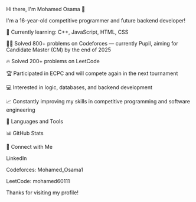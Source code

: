 Hi there, I'm Mohamed Osama 👋





I'm a 16-year-old competitive programmer and future backend developer!

🌱 Currently learning: C++, JavaScript, HTML, CSS

👨‍💻 Solved 800+ problems on Codeforces — currently Pupil, aiming for Candidate Master (CM) by the end of 2025

🔥 Solved 200+ problems on LeetCode

🏆 Participated in ECPC and will compete again in the next tournament

💻 Interested in logic, databases, and backend development

📈 Constantly improving my skills in competitive programming and software engineering

🚀 Languages and Tools








📊 GitHub Stats

🔗 Connect with Me

LinkedIn

Codeforces: Mohamed_Osama1

LeetCode: mohamed60111

Thanks for visiting my profile!

